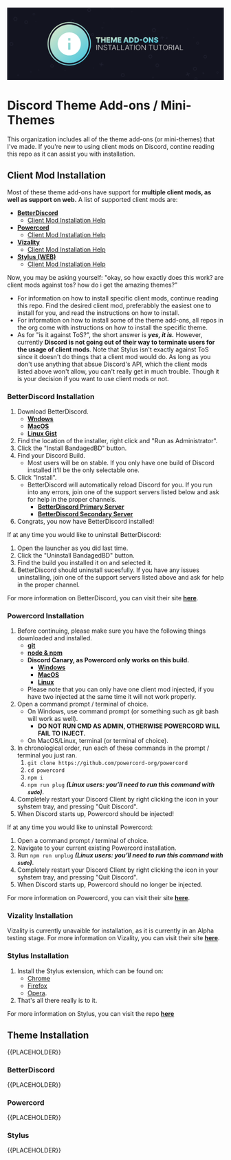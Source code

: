 ![Banner](./assets/banner.png)

# Discord Theme Add-ons / Mini-Themes
This organization includes all of the theme add-ons (or mini-themes) that I've made. If you're new to using client mods on Discord, contine reading this repo as it can assist you with installation.

## Client Mod Installation
Most of these theme add-ons have support for **multiple client mods, as well as support on web.** A list of supported client mods are:
- **[BetterDiscord](https://betterdiscord.net)**
    - [Client Mod Installation Help](https://github.com/Discord-Theme-Addons/tutorial#betterdiscord-installation)
- **[Powercord](https://powercord.dev)**        
    - [Client Mod Installation Help](https://github.com/Discord-Theme-Addons/tutorial#powercord-installation)
- **[Vizality](https://vizality.com/)**
    - [Client Mod Installation Help](https://github.com/Discord-Theme-Addons/tutorial#vizality-installation)
- **[Stylus (WEB)](https://github.com/openstyles/stylus)**
    - [Client Mod Installation Help](https://github.com/Discord-Theme-Addons/tutorial#stylus-installation)

Now, you may be asking yourself: "okay, so how exactly does this work? are client mods against tos? how do i get the amazing themes?" 
- For information on how to install specific client mods, continue reading this repo. Find the desired client mod, preferabbly the easiest one to install for you, and read the instructions on how to install.
- For information on how to install some of the theme add-ons, all repos in the org come with instructions on how to install the specific theme. 
- As for "is it against ToS?", the short answer is ***yes, it is.*** However, currently **Discord is not going out of their way to terminate users for the usage of client mods**. Note that Stylus isn't exactly against ToS since it doesn't do things that a client mod would do. As long as you don't use anything that absue Discord's API, which the client mods listed above won't allow, you can't really get in much trouble. Though it is your decision if you want to use client mods or not.

### BetterDiscord Installation
1. Download BetterDiscord.
    - **[Wndows](https://github.com/rauenzi/BBDInstaller/releases/download/v1.0.5/BandagedBD.exe)**
    - **[MacOS](https://github.com/rauenzi/BBDInstaller/releases/download/v1.0.5/BandagedBD_Mac.zip)**
    - **[Linux Gist](https://gist.github.com/ObserverOfTime/d7e60eb9aa7fe837545c8cb77cf31172)**
2. Find the location of the installer, right click and "Run as Administrator".
3. Click the "Install BandagedBD" button.
4. Find your Discord Build.
    - Most users will be on stable. If you only have one build of Discord installed it'll be the only selectable one.
5. Click "Install".
    - BetterDiscord will automatically reload Discord for you. If you run into any errors, join one of the support servers listed below and ask for help in the proper channels.
      - **[BetterDiscord Primary Server](https://discord.gg/0Tmfo5ZbORCRqbAd)**
      - **[BetterDiscord Secondary Server](https://discord.gg/2HScm8j)**
6. Congrats, you now have BetterDiscord installed!

If at any time you would like to uninstall BetterDiscord:
1. Open the launcher as you did last time.
2. Click the "Uninstall BandagedBD" button.
3. Find the build you installed it on and selected it.
4. BetterDiscord should uninstall sucesfully. If you have any issues uninstalling, join one of the support servers listed above and ask for help in the proper channel.

For more information on BetterDiscord, you can visit their site **[here](https://betterdiscord.net/)**.

### Powercord Installation
1. Before continuing, please make sure you have the following things downloaded and installed.
    - **[git](https://git-scm.com/downloads)**
    - **[node & npm](https://nodejs.org/en/)**
    - **Discord Canary, as Powercord only works on this build.**
        - **[Windows](https://discord.com/api/download/canary?platform=win)**
        - **[MacOS](https://discord.com/api/download/canary?platform=osx)**
        - **[Linux](https://discord.com/api/download/canary?platform=linux)**
    - Please note that you can only have one client mod injected, if you have two injected at the same time it will not work properly.
2. Open a command prompt / terminal of choice.
    - On Windows, use command prompt (or something such as git bash will work as well).
        - **DO NOT RUN CMD AS ADMIN, OTHERWISE POWERCORD WILL FAIL TO INJECT.**
    - On MacOS/Linux, terminal (or terminal of choice).
3. In chronological order, run each of these commands in the prompt / terminal you just ran.
    1. `git clone https://github.com/powercord-org/powercord`
    2. `cd powercord`
    3. `npm i`
    4. `npm run plug` ***(Linux users: you’ll need to run this command with `sudo`)***.
4. Completely restart your Discord Client by right clicking the icon in your syhstem tray, and pressing "Quit Discord".
5. When Discord starts up, Powercord should be injected!

If at any time you would like to uninstall Powercord:
1. Open a command prompt / terminal of choice.
2. Navigate to your current existing Powercord installation.
3. Run `npm run unplug` ***(Linux users: you’ll need to run this command with `sudo`)***.
4. Completely restart your Discord Client by right clicking the icon in your syhstem tray, and pressing "Quit Discord".
5. When Discord starts up, Powercord should no longer be injected.

For more information on Powercord, you can visit their site **[here](https://powercord.dev/)**.

### Vizality Installation
Vizality is currently unavaible for installation, as it is currently in an Alpha testing stage. For more information on Vizality, you can visit their site **[here](https://vizality.com/)**.

### Stylus Installation
1. Install the Stylus extension, which can be found on:
    - [Chrome](https://chrome.google.com/webstore/detail/stylus/clngdbkpkpeebahjckkjfobafhncgmne)
    - [Firefox](https://addons.mozilla.org/en-US/firefox/addon/styl-us/) 
    - [Opera](https://github.com/openstyles/stylus/wiki/Opera,-Outdated-Stylus).
2. That's all there really is to it.

For more information on Stylus, you can visit the repo **[here](https://github.com/openstyles/stylus)**

## Theme Installation
{{PLACEHOLDER}}

### BetterDiscord
{{PLACEHOLDER}}

### Powercord
{{PLACEHOLDER}}

### Stylus
{{PLACEHOLDER}}
